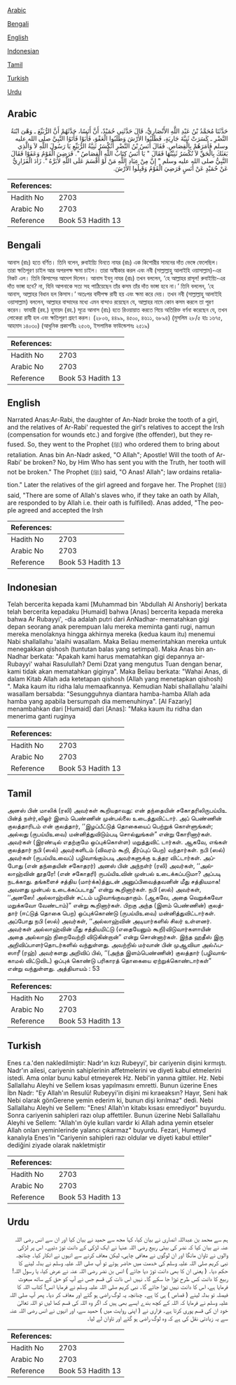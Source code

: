 [Arabic](#arabic)

[Bengali](#bengali)

[English](#english)

[Indonesian](#indonesian)

[Tamil](#tamil)

[Turkish](#turkish)

[Urdu](#urdu)

## Arabic


<div dir="rtl" lang="ar" style={{fontSize:'larger',backgroundColor:'#f8f9fa',padding:20}}>
حَدَّثَنَا مُحَمَّدُ بْنُ عَبْدِ اللَّهِ الأَنْصَارِيُّ، قَالَ حَدَّثَنِي حُمَيْدٌ، أَنَّ أَنَسًا، حَدَّثَهُمْ أَنَّ الرُّبَيِّعَ ـ وَهْىَ ابْنَةُ النَّضْرِ ـ كَسَرَتْ ثَنِيَّةَ جَارِيَةٍ، فَطَلَبُوا الأَرْشَ وَطَلَبُوا الْعَفْوَ، فَأَبَوْا فَأَتَوُا النَّبِيَّ صلى الله عليه وسلم فَأَمَرَهُمْ بِالْقِصَاصِ‏.‏ فَقَالَ أَنَسُ بْنُ النَّضْرِ أَتُكْسَرُ ثَنِيَّةُ الرُّبَيِّعِ يَا رَسُولَ اللَّهِ لاَ وَالَّذِي بَعَثَكَ بِالْحَقِّ لاَ تُكْسَرُ ثَنِيَّتُهَا فَقَالَ ‏"‏ يَا أَنَسُ كِتَابُ اللَّهِ الْقِصَاصُ ‏"‏‏.‏ فَرَضِيَ الْقَوْمُ وَعَفَوْا فَقَالَ النَّبِيُّ صلى الله عليه وسلم ‏"‏ إِنَّ مِنْ عِبَادِ اللَّهِ مَنْ لَوْ أَقْسَمَ عَلَى اللَّهِ لأَبَرَّهُ ‏"‏‏.‏ زَادَ الْفَزَارِيُّ عَنْ حُمَيْدٍ عَنْ أَنَسٍ فَرَضِيَ الْقَوْمُ وَقَبِلُوا الأَرْشَ‏.‏
</div>
<div style={{backgroundColor:'#f8f9fa',padding:20, marginBottom: 10}}><table> <thead> <tr> <th>References:</th> <th></th> </tr> </thead> <tbody><tr><td>Hadith No</td><td>2703</td></tr><tr><td>Arabic No</td><td>2703</td></tr><tr><td>Reference</td><td>Book 53 Hadith 13</td></tr></tbody></table></div>

## Bengali


<div dir="ltr" lang="bn" style={{fontSize:'larger',backgroundColor:'#f8f9fa',padding:20}}>
আনাস (রাঃ) হতে বর্ণিত। তিনি বলেন, রুবাইয়্যি বিনতে নাযর (রাঃ) এক কিশোরীর সামনের দাঁত ভেঙ্গে ফেলেছিল। তারা ক্ষতিপূরণ চাইল আর অপরপক্ষ ক্ষমা চাইল। তারা অস্বীকার করল এবং নবী (সাল্লাল্লাহু আলাইহি ওয়াসাল্লাম)-এর নিকট এল। তিনি কিসাসের আদেশ দিলেন। আনাস ইবনু নাযর (রাঃ) তখন বললেন, ‘হে আল্লাহর রাসূল! রুবাইয়্যি-এর দাঁত ভাঙ্গা হবে? না, যিনি আপনাকে সত্য সহ পাঠিয়েছেন তাঁর কসম তাঁর দাঁত ভাঙ্গা হবে না।’ তিনি বললেন, ‘হে আনাস, আল্লাহর বিধান হল কিসাস।’ অতঃপর বাদীপক্ষ রাযী হয় এবং ক্ষমা করে দেয়। তখন নবী (সাল্লাল্লাহু আলাইহি ওয়াসাল্লাম) বললেন, আল্লাহর বান্দাদের মধ্যে এমন বান্দাও রয়েছেন যে, আল্লাহর নামে কোন কসম করলে তা পূরণ করেন। ফাযারী (রহ.) হুমায়দ (রহ.) সূত্রে আনাস (রাঃ) হতে রিওয়ায়াত করতে গিয়ে অতিরিক্ত বর্ণনা করেছেন যে, তখন লোকেরা রাযী হল এবং ক্ষতিপূরণ গ্রহণ করল। (২৮০৬, ৪৪৯৯, ৪৫০০, ৪৬১১, ৬৮৯৪) (মুসলিম ২৮/৫ হাঃ ১৬৭৫, আহমাদ ১৪০৩০) (আধুনিক প্রকাশনীঃ ২৫০৬, ইসলামিক ফাউন্ডেশনঃ ২৫১৯)
</div>
<div style={{backgroundColor:'#f8f9fa',padding:20, marginBottom: 10}}><table> <thead> <tr> <th>References:</th> <th></th> </tr> </thead> <tbody><tr><td>Hadith No</td><td>2703</td></tr><tr><td>Arabic No</td><td>2703</td></tr><tr><td>Reference</td><td>Book 53 Hadith 13</td></tr></tbody></table></div>

## English


<div dir="ltr" lang="en" style={{fontSize:'larger',backgroundColor:'#f8f9fa',padding:20}}>
Narrated Anas:Ar-Rabi, the daughter of An-Nadr broke the tooth of a girl, and the relatives of Ar-Rabi' requested the girl's relatives to accept the Irsh (compensation for wounds etc.) and forgive (the offender), but they refused. So, they went to the Prophet (ﷺ) who ordered them to bring about retaliation. Anas bin An-Nadr asked, "O Allah"; Apostle! Will the tooth of Ar-Rabi' be broken? No, by Him Who has sent you with the Truth, her tooth will not be broken." The Prophet (ﷺ) said, "O Anas! Allah"; law ordains retaliation." Later the relatives of the girl agreed and forgave her. The Prophet (ﷺ) said, "There are some of Allah's slaves who, if they take an oath by Allah, are responded to by Allah i.e. their oath is fulfilled). Anas added, "The people agreed and accepted the Irsh
</div>
<div style={{backgroundColor:'#f8f9fa',padding:20, marginBottom: 10}}><table> <thead> <tr> <th>References:</th> <th></th> </tr> </thead> <tbody><tr><td>Hadith No</td><td>2703</td></tr><tr><td>Arabic No</td><td>2703</td></tr><tr><td>Reference</td><td>Book 53 Hadith 13</td></tr></tbody></table></div>

## Indonesian


<div dir="ltr" lang="id" style={{fontSize:'larger',backgroundColor:'#f8f9fa',padding:20}}>
Telah bercerita kepada kami [Muhammad bin 'Abdullah Al Anshoriy] berkata telah bercerita kepadaku [Humaid] bahwa [Anas] bercerita kepada mereka bahwa Ar Rubayyi', -dia adalah putri dari AnNadhar- mematahkan gigi depan seorang anak perempuan lalu mereka meminta ganti rugi, namun mereka menolaknya hingga akhirnya mereka (kedua kaum itu) menemui Nabi shallallahu 'alaihi wasallam. Maka Beliau memerintahkan mereka untuk menegakkan qishosh (tuntutan balas yang setimpal). Maka Anas bin an-Nadhar berkata: "Apakah kami harus mematahkan gigi depannya ar-Rubayyi' wahai Rasulullah? Demi Dzat yang mengutus Tuan dengan benar, kami tidak akan mematahkan giginya". Maka Beliau berkata: "Wahai Anas, di dalam Kitab Allah ada ketetapan qishosh (Allah yang menetapkan qishosh) ". Maka kaum itu ridha lalu memaafkannya. Kemudian Nabi shallallahu 'alaihi wasallam bersabda: "Sesungguhnya diantara hamba-hamba Allah ada hamba yang apabila bersumpah dia memenuhinya". [Al Fazariy] menambahkan dari [Humaid] dari [Anas]: "Maka kaum itu ridha dan menerima ganti ruginya
</div>
<div style={{backgroundColor:'#f8f9fa',padding:20, marginBottom: 10}}><table> <thead> <tr> <th>References:</th> <th></th> </tr> </thead> <tbody><tr><td>Hadith No</td><td>2703</td></tr><tr><td>Arabic No</td><td>2703</td></tr><tr><td>Reference</td><td>Book 53 Hadith 13</td></tr></tbody></table></div>

## Tamil


<div dir="ltr" lang="ta" style={{fontSize:'larger',backgroundColor:'#f8f9fa',padding:20}}>
அனஸ் பின் மாலிக் (ரலி) அவர்கள் கூறியதாவது: என் தந்தையின் சகோதரிலிருபய்யிஉ பின்த் நள்ர்,லிஓர் இளம் பெண்ணின் முன்பல்லை உடைத்துவிட்டார். அப் பெண்ணின் குலத்தாரிடம் என் குலத்தார், ‘‘இழப்பீட்டுத் தொகையைப் பெற்றுக் கொள்ளுங்கள்; அல்லது (ருபய்யிஉவை) மன்னித்துவிடும்படி சொல்லுங்கள்” என்று கோரினார்கள். அவர்கள் (இரண்டில் எதற்குமே ஒப்புக்கொள்ள) மறுத்துவிட் டார்கள். ஆகவே, எங்கள் குலத்தார் நபி (ஸல்) அவர்களிடம் (விவரம் கூறி, தீர்ப்புப் பெற) வந்தார்கள். நபி (ஸல்) அவர்கள் (ருபய்யிஉவைப்) பழிவாங்கும்படி அவர்களுக்கு உத்தர விட்டார்கள். அப்போது (என் தந்தையின் சகோதரர்) அனஸ் பின் அந்நள்ர் (ரலி) அவர்கள், ‘‘அல்லாஹ்வின் தூதரே! (என் சகோதரி) ருபய்யிஉவின் முன்பல் உடைக்கப்படுமா? அப்படி நடக்காது. தங்களைச் சத்திய (மார்க்க)த்துடன் அனுப்பிவைத்தவனின் மீது சத்தியமாக! அவளது முன்பல் உடைக்கப்படாது” என்று கூறினார்கள். நபி (ஸல்) அவர்கள், ‘‘அனஸே! அல்லாஹ்வின் சட்டம் பழிவாங்குவதாகும். (ஆகவே, அதை வெறுக்கவோ மறுக்கவோ வேண்டாம்)” என்று கூறினார்கள். பிறகு அந்த (இளம் பெண்ணின்) குலத்தார் (ஈட்டுத் தொகை பெற) ஒப்புக்கொண்டு (ருபய்யிஉவை) மன்னித்துவிட்டார்கள். அப்போது நபி (ஸல்) அவர்கள், ‘‘அல்லாஹ்வின் அடியார்களில் சிலர் உள்ளனர். அவர்கள் அல்லாஹ்வின் மீது சத்தியமிட்டு (எதையேனும் கூறி)விடுவார்களாயின் அதை அல்லாஹ் நிறைவேற்றி விடுகின்றான்” என்று சொன்னார்கள். இந்த ஹதீஸ் இரு அறிவிப்பாளர்தொடர்களில் வந்துள்ளது. அவற்றில் மர்வான் பின் முஆவியா அல்ஃபஸாரீ (ரஹ்) அவர்களது அறிவிப் பில், ‘‘(அந்த இளம்பெண்ணின்) குலத்தார் (பழிவாங்காமல் விட்டுவிட) ஒப்புக் கொண்டு பரிகாரத் தொகையை ஏற்றுக்கொண்டார்கள்” என்று வந்துள்ளது. அத்தியாயம் : 53
</div>
<div style={{backgroundColor:'#f8f9fa',padding:20, marginBottom: 10}}><table> <thead> <tr> <th>References:</th> <th></th> </tr> </thead> <tbody><tr><td>Hadith No</td><td>2703</td></tr><tr><td>Arabic No</td><td>2703</td></tr><tr><td>Reference</td><td>Book 53 Hadith 13</td></tr></tbody></table></div>

## Turkish


<div dir="ltr" lang="tr" style={{fontSize:'larger',backgroundColor:'#f8f9fa',padding:20}}>
Enes r.a.'den nakledilmiştir: Nadr'ın kızı Rubeyyi', bir cariyenin dişini kırmıştı. Nadr'ın ailesi, cariyenin sahiplerinin affetmelerini ve diyeti kabul etmelerini istedi. Ama onlar bunu kabul etmeyerek Hz. Nebi'in yanına gittiler. Hz. Nebi Sallallahu Aleyhi ve Sellem kısas yapılmasını emretti. Bunun üzerine Enes İbn Nadr: "Ey Allah'ın Resulü! Rubeyyi'in dişini mi kıraeaksın? Hayır, Seni hak Nebi olarak gönGerene yemin ederim ki, bunun dişi kırılmaz" dedi. Nebi Sallallahu Aleyhi ve Sellem: "Enes! Allah'ın kitabı kısası emrediyor" buyurdu. Sonra cariyenin sahipleri razı olup affettiler. Bunun üzerine Nebi Sallallahu Aleyhi ve Sellem: "Allah'ın öyle kulları vardır ki Allah adına yemin etseler Allah onları yeminlerinde yalancı çıkarmaz" buyurdu. Fezari, Humeyd kanalıyla Enes'in "Cariyenin sahipleri razı oldular ve diyeti kabul ettiler" dediğini ziyade olarak nakletmiştir
</div>
<div style={{backgroundColor:'#f8f9fa',padding:20, marginBottom: 10}}><table> <thead> <tr> <th>References:</th> <th></th> </tr> </thead> <tbody><tr><td>Hadith No</td><td>2703</td></tr><tr><td>Arabic No</td><td>2703</td></tr><tr><td>Reference</td><td>Book 53 Hadith 13</td></tr></tbody></table></div>

## Urdu


<div dir="rtl" lang="ur" style={{fontSize:'larger',backgroundColor:'#f8f9fa',padding:20}}>
ہم سے محمد بن عبداللہ انصاری نے بیان کیا، کہا مجھ سے حمید نے بیان کیا اور ان سے انس رضی اللہ عنہ نے بیان کیا کہ نضر کی بیٹی ربیع رضی اللہ عنہا نے ایک لڑکی کے دانت توڑ دئیے۔ اس پر لڑکی والوں نے تاوان مانگا اور ان لوگوں نے معافی چاہی، لیکن معاف کرنے سے انہوں نے انکار کیا۔ چنانچہ نبی کریم صلی اللہ علیہ وسلم کی خدمت میں حاضر ہوئے تو آپ صلی اللہ علیہ وسلم نے بدلہ لینے کا حکم دیا۔ ( یعنی ان کا بھی دانت توڑ دیا جائے ) انس بن نضر رضی اللہ عنہ نے عرض کیا، یا رسول اللہ! ربیع کا دانت کس طرح توڑا جا سکے گا۔ نہیں اس ذات کی قسم جس نے آپ کو حق کے ساتھ مبعوث فرمایا ہے، اس کا دانت نہیں توڑا جائے گا۔ نبی کریم صلی اللہ علیہ وسلم نے فرمایا انس! کتاب اللہ کا فیصلہ تو بدلہ لینے ( قصاص ) ہی کا ہے۔ چنانچہ یہ لوگ راضی ہو گئے اور معاف کر دیا۔ پھر آپ صلی اللہ علیہ وسلم نے فرمایا کہ اللہ کے کچھ بندے ایسے بھی ہیں کہ اگر وہ اللہ کی قسم کھا لیں تو اللہ تعالیٰ خود ان کی قسم پوری کرتا ہے۔ فزاری نے ( اپنی روایت میں ) حمید سے، اور انہوں نے انس رضی اللہ عنہ سے یہ زیادتی نقل کی ہے کہ وہ لوگ راضی ہو گئے اور تاوان لے لیا۔
</div>
<div style={{backgroundColor:'#f8f9fa',padding:20, marginBottom: 10}}><table> <thead> <tr> <th>References:</th> <th></th> </tr> </thead> <tbody><tr><td>Hadith No</td><td>2703</td></tr><tr><td>Arabic No</td><td>2703</td></tr><tr><td>Reference</td><td>Book 53 Hadith 13</td></tr></tbody></table></div>